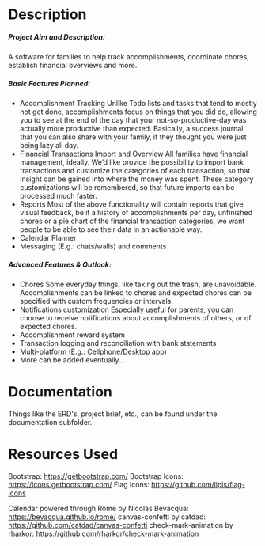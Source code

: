 # Description
##### Project Aim and Description:
A software for families to help track accomplishments, coordinate chores, establish financial overviews and more.

##### Basic Features Planned:
- Accomplishment Tracking
Unlike Todo lists and tasks that tend to mostly not get done, accomplishments focus on things that you did do, allowing you to see at the end of the day that your not-so-productive-day was actually more productive than expected. Basically, a success journal that you can also share with your family, if they thought you were just being lazy all day.
- Financial Transactions Import and Overview
All families have financial management, ideally. We’d like provide the possibility to import bank transactions and customize the categories of each transaction, so that insight can be gained into where the money was spent. These category customizations will be remembered, so that future imports can be processed much faster.
- Reports
Most of the above functionality will contain reports that give visual feedback, be it a history of accomplishments per day, unfinished chores or a pie chart of the financial transaction categories, we want people to be able to see their data in an actionable way.
- Calendar Planner
- Messaging (E.g.: chats/walls) and comments

##### Advanced Features & Outlook:
- Chores
Some everyday things, like taking out the trash, are unavoidable. Accomplishments can be linked to chores and expected chores can be specified with custom frequencies or intervals.
- Notifications customization
Especially useful for parents, you can choose to receive notifications about accomplishments of others, or of expected chores.
- Accomplishment reward system
- Transaction logging and reconciliation with bank statements
- Multi-platform (E.g.: Cellphone/Desktop app)
- More can be added eventually...

# Documentation
Things like the ERD's, project brief, etc., can be found under the documentation subfolder.

# Resources Used
Bootstrap: https://getbootstrap.com/
Bootstrap Icons: https://icons.getbootstrap.com/
Flag Icons: https://github.com/lipis/flag-icons

Calendar powered through Rome by Nicolás Bevacqua: https://bevacqua.github.io/rome/
canvas-confetti by catdad: https://github.com/catdad/canvas-confetti
check-mark-animation by rharkor: https://github.com/rharkor/check-mark-animation

